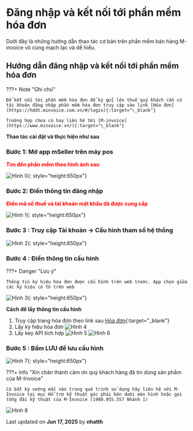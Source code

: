 # **Đăng nhập và kết nối tới phần mềm hóa đơn**

Dưới đây là những hướng dẫn thao tác cơ bản trên phần mềm bán hàng M-invoice vô cùng mạch lạc và dễ hiểu.

## **Hướng dẫn đăng nhập và kết nối tới phần mềm hóa đơn**

???+ Note "Ghi chú"

    Để kết nối tới phần mềm hóa đơn để ký gửi lên thuế quý khách cần có tài khoản đăng nhập phần mềm hóa đơn truy cập vào link [Hóa đơn](https://hddt.minvoice.com.vn/#/login){:target="\_blank"}

    Trường hợp chưa có hay liên hệ tới [M-invoice](https://www.minvoice.vn/){:target="\_blank"}

**Thao tác cài đặt và thực hiện như sau**

### **Bước 1: Mở app mSeller trên máy pos**

<span style="color: red; font-weight: bold">Tìm đến phần mềm theo hình ảnh sau</span>

![Hình 0](../../assets/images/mSeller/ket-noi-hoa-don-0.png){: style="height:650px"}

### **Bước 2: Điền thông tin đăng nhập**

<span style="color: red; font-weight: bold">Điền mã số thuế và tài khoản mật khẩu đã được cung cấp</span>

![Hình 1](../../assets/images/mSeller/ket-noi-hoa-don-1.png){: style="height:650px"}

### **Bước 3 : Truy cập Tài khoản -> Cấu hình tham số hệ thống**

![Hình 2](../../assets/images/mSeller/ket-noi-hoa-don-2.png){: style="height:650px"}

### **Bước 4 : Điền thông tin cấu hình**

???+ Danger "Lưu ý"

    Thông tin ký hiệu hóa đơn được cấu hình trên web trước. App chọn giữa các ký hiệu có từ trên web

![Hình 3](../../assets/images/mSeller/ket-noi-hoa-don-3.png){: style="height:650px"}

**Cách để lấy thông tin cấu hình**

1. Truy cập trang hóa đơn theo link sau [Hóa đơn](https://hddt.minvoice.com.vn/#/login){:target="\_blank"}
2. Lấy ký hiệu hóa đơn
   ![Hình 4](../../assets/images/mSeller/ket-noi-hoa-don-4.png)
3. Lấy key API tích hợp
   ![Hình 5](../../assets/images/mSeller/ket-noi-hoa-don-5.png)
   ![Hình 6](../../assets/images/mSeller/ket-noi-hoa-don-6.png)

### **Bước 5 : Bấm **LƯU** để lưu cấu hình**

![Hình 7](../../assets/images/mSeller/ket-noi-hoa-don-7.png){: style="height:650px"}

???+ info "Xin chân thành cảm ơn quý khách hàng đã tin dùng sản phẩm của M-Invoice"

    Có bất kỳ vướng mắc nào trong quá trình sử dụng hãy liên hệ với M-Invoice tại mục Hỗ trợ kỹ thuật góc phải bên dưới màn hình hoặc gọi tổng đài kỹ thuật của M-Invoice (1900.955.557 Nhánh 1)

![Hình 8](../../assets/images/invoice2/hotro.png)

<div class="last-updated">Last updated on <strong>Jun 17, 2025</strong> by <strong>nhatth</strong></div>
